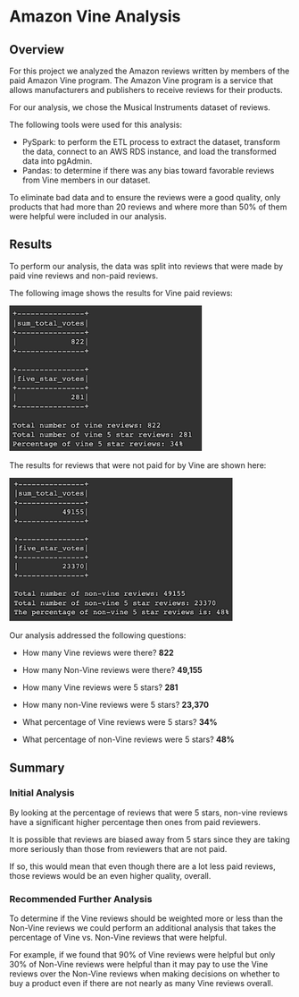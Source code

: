 # Amazon Vine Analysis

## Overview

For this project we analyzed the Amazon reviews written by members of the paid Amazon Vine program. The Amazon Vine program is a service that allows manufacturers and publishers to receive reviews for their products.

For our analysis, we chose the Musical Instruments dataset of reviews.

The following tools were used for this analysis:

- PySpark: to perform the ETL process to extract the dataset, transform the data, connect to an AWS RDS instance, and load the transformed data into pgAdmin.
- Pandas: to determine if there was any bias toward favorable reviews from Vine members in our dataset.

To eliminate bad data and to ensure the reviews were a good quality, only products that had more than 20 reviews and where more than 50% of them were helpful were included in our analysis.

## Results

To perform our analysis, the data was split into reviews that were made by paid vine reviews and non-paid reviews.

The following image shows the results for Vine paid reviews:

<img src="./images/vine_review_results.png" alt="Vine Review Results" width="345"/>

The results for reviews that were not paid for by Vine are shown here:

<img src="./images/non_vine_review_results.png" alt="Non-Vine Review Results" width="400"/>

Our analysis addressed the following questions:

- How many Vine reviews were there?
  <b>822</b>

- How many Non-Vine reviews were there?
  <b>49,155</b>

- How many Vine reviews were 5 stars?
  <b>281</b>

- How many non-Vine reviews were 5 stars?
  <b>23,370</b>

- What percentage of Vine reviews were 5 stars?
  <b>34%</b>

- What percentage of non-Vine reviews were 5 stars?
  <b>48%</b>

## Summary

### Initial Analysis

By looking at the percentage of reviews that were 5 stars, non-vine reviews have a significant higher percentage then ones from paid reviewers.

It is possible that reviews are biased away from 5 stars since they are taking more seriously than those from reviewers that are not paid.

If so, this would mean that even though there are a lot less paid reviews, those reviews would be an even higher quality, overall.

### Recommended Further Analysis

To determine if the Vine reviews should be weighted more or less than the Non-Vine reviews we could perform an additional analysis that takes the percentage of Vine vs. Non-Vine reviews that were helpful.

For example, if we found that 90% of Vine reviews were helpful but only 30% of Non-Vine reviews were helpful than it may pay to use the Vine reviews over the Non-Vine reviews when making decisions on whether to buy a product even if there are not nearly as many Vine reviews overall.
